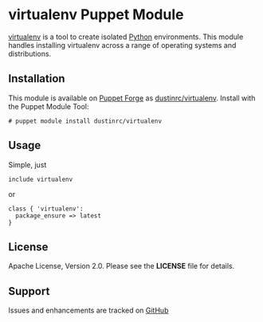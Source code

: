 # virtualenv Puppet Module

[virtualenv](http://www.virtualenv.org) is a tool to create isolated
[Python](http://python.org) environments. This module handles installing
virtualenv across a range of operating systems and distributions.

## Installation

This module is available on [Puppet Forge](https://forge.puppetlabs.com) as
[dustinrc/virtualenv](https://forge.puppetlabs.com/dustinrc/virtualenv).
Install with the Puppet Module Tool:

```
# puppet module install dustinrc/virtualenv
```

## Usage

Simple, just

```puppet
include virtualenv
```

or

```puppet
class { 'virtualenv':
  package_ensure => latest
}
```

## License

Apache License, Version 2.0. Please see the **LICENSE** file for details.

## Support

Issues and enhancements are tracked on
[GitHub](https://github.com/dustinrc/puppet-virtualenv/issues)
